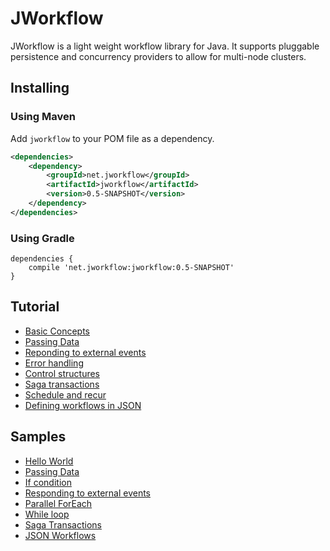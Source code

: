 # JWorkflow

JWorkflow is a light weight workflow library for Java.  It supports pluggable persistence and concurrency providers to allow for multi-node clusters.

## Installing

### Using Maven

Add `jworkflow` to your POM file as a dependency.

```xml
<dependencies>
    <dependency>
        <groupId>net.jworkflow</groupId>
        <artifactId>jworkflow</artifactId>
        <version>0.5-SNAPSHOT</version>
    </dependency>
</dependencies>
```

### Using Gradle

```Gradle
dependencies { 
    compile 'net.jworkflow:jworkflow:0.5-SNAPSHOT'
}
```

## Tutorial

 * [Basic Concepts](01-basic-concepts.md)
 * [Passing Data](02-data.md)
 * [Reponding to external events](03-events.md)
 * [Error handling](04-error-handling.md)
 * [Control structures](05-control-structures.md)
 * [Saga transactions](06-sagas.md)
 * [Schedule and recur](07-schedule.md)
 * [Defining workflows in JSON](08-json.md)


## Samples

 * [Hello World](https://github.com/danielgerlag/jworkflow/tree/master/samples/sample01)
 * [Passing Data](https://github.com/danielgerlag/jworkflow/tree/master/samples/sample02)
 * [If condition](https://github.com/danielgerlag/jworkflow/tree/master/samples/sample06)
 * [Responding to external events](https://github.com/danielgerlag/jworkflow/tree/master/samples/sample03)
 * [Parallel ForEach](https://github.com/danielgerlag/jworkflow/tree/master/samples/sample04)
 * [While loop](https://github.com/danielgerlag/jworkflow/tree/master/samples/sample05)
 * [Saga Transactions](https://github.com/danielgerlag/jworkflow/tree/master/samples/sample07)
 * [JSON Workflows](https://github.com/danielgerlag/jworkflow/tree/master/samples/sample08)
